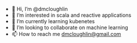 - 👋 Hi, I’m @dmcloughlin
- 👀 I’m interested in scala and reactive applications
- 🌱 I’m currently learning kubenetes
- 💞️ I’m looking to collaborate on machine learning
- 📫 How to reach me dmcloughlin@gmail.com

<!---
dmcloughlin/dmcloughlin is a ✨ special ✨ repository because its `README.md` (this file) appears on your GitHub profile.
You can click the Preview link to take a look at your changes.
--->
